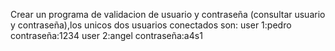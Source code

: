 Crear un programa de validacion de usuario y contraseña (consultar usuario y contraseña),los unicos dos usuarios conectados son: 
user 1:pedro   contraseña:1234
user 2:angel    contraseña:a4s1
